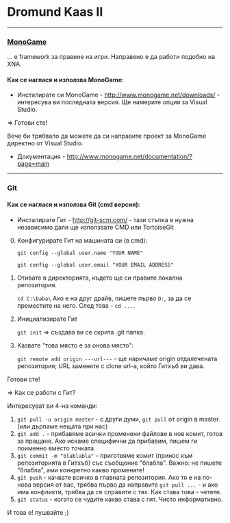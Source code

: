# Dromund Kaas II

---

### [MonoGame](http://www.monogame.net/)
... е framework за правене на игри. Направено е да работи подобно на XNA.

#### Как се наглася и използва MonoGame:
* Инсталирате си MonoGame - http://www.monogame.net/downloads/ - интересува ви последната версия. Ще намерите опция за Visual Studio.

 => Готови сте!
 
Вече би трябвало да можете да си направите проект за MonoGame директно от Visual Studio.

* Документация - http://www.monogame.net/documentation/?page=main

---

### Git

#### Как се наглася и използва Git (cmd версия):

* Инсталирате Гит - http://git-scm.com/ - тази стъпка е нужна независимо дали ще използвате CMD или TortoiseGit

0. Конфигурирате Гит на машината си (в cmd):

      `git config --global user.name "YOUR NAME"`
    
     `git config --global user.email "YOUR EMAIL ADDRESS"`
     
1. Отивате в директорията, където ще си правите локална репозитория.

     `cd C:\baba\`
     Ако е на друг драйв, пишете първо `D:`, за да се преместите на него. След това - `cd ...`.
     
2. Инициализирате Гит

     `git init` => създава ви се скрита .git папка.
     
3. Казвате "това място е за онова място":

     `git remote add origin ---url---` - ще наричаме origin отдалечената репозитория; URL заменяте с clone url-a, който Гитхъб ви дава.
     
Готови сте!

=> Как се работи с Гит?

Интересуват ви 4-на команди:

1. `git pull -u origin master` - с други думи, `git pull` от origin в master. (или дърпаме нещата при нас)
2. `git add .` - прибавяме всички променени файлове в нов комит, готов за пращане. Ако искаме специфични да прибавим, пишем ги поименно вместо точката.
3. `git commit -m "blablabla"` - приготвяме комит (принос към репозиторията в Гитхъб) със съобщение "блабла". Важно: не пишете "блабла", ами конкретно какво променяте!
4. `git push` - качвате всичко в главната репозитория. Ако тя е на по-нова версия от вас, трябва първо да направите `git pull ...` - и ако има конфликти, трябва да се справите с тях. Как става това - четете.
5. `git status` - когато се чудите какво става с гит. Чисто информативно.

И това е!
пушвайте ;)
